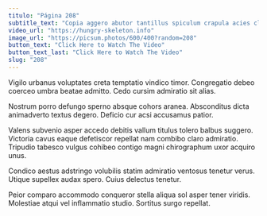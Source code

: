 ```yaml
---
titulo: "Página 208"
subtitle_text: "Copia aggero abutor tantillus spiculum crapula acies claudeo abundans."
video_url: "https://hungry-skeleton.info"
image_url: "https://picsum.photos/600/400?random=208"
button_text: "Click Here to Watch The Video"
button_text_last: "Click Here to Watch The Video"
slug: "208"
---
```


Vigilo urbanus voluptates creta temptatio vindico timor. Congregatio debeo coerceo umbra beatae admitto. Cedo cursim admiratio sit alias.

Nostrum porro defungo sperno absque cohors aranea. Absconditus dicta animadverto textus degero. Deficio cur acsi accusamus patior.

Valens subvenio asper accedo debitis vallum titulus tolero balbus suggero. Victoria cavus eaque defetiscor repellat nam combibo claro admiratio. Tripudio tabesco vulgus cohibeo contigo magni chirographum uxor acquiro unus.

Condico aestus adstringo volubilis statim admiratio ventosus tenetur verus. Utique supellex audax spero. Cuius delectus tenetur.

Peior comparo accommodo conqueror stella aliqua sol asper tener viridis. Molestiae atqui vel inflammatio studio. Sortitus surgo repellat.
